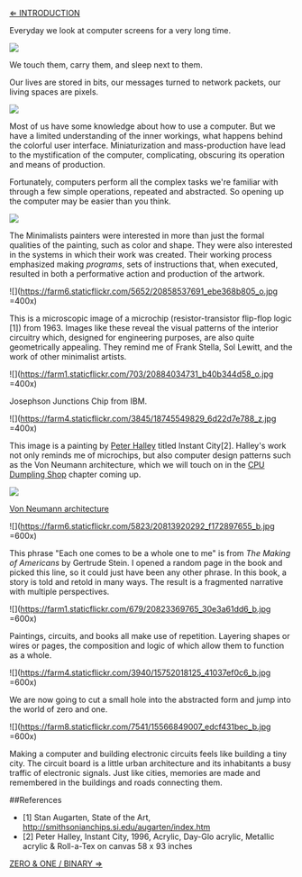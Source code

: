 [⇐ INTRODUCTION](https://github.com/tchoi8/handmadecomputer/blob/master/Entry/readme.md)

Everyday we look at computer screens for a very long time.  

![](https://dl.dropboxusercontent.com/u/53638/tablet.jpg)



We touch them, carry them, and sleep next to them.



Our lives are stored in bits, our messages turned to network packets, our living spaces are pixels.

![](https://dl.dropboxusercontent.com/u/53638/laptop.jpg)

Most of us have some knowledge about how to use a computer. But we have a limited understanding of the inner workings, what happens behind the colorful user interface. Miniaturization and mass-production have lead to the mystification of the computer, complicating, obscuring its operation and means of production.

Fortunately, computers perform all the complex tasks we're familiar with through a few simple operations, repeated and abstracted. So opening up the computer may be easier than you think.
 
![](https://dl.dropboxusercontent.com/u/53638/minimial.jpg)




The Minimalists painters were interested in more than just the formal qualities of the painting, such as color and shape. They were also interested in the systems in which their work was created. Their working process emphasized making *programs*, sets of instructions that, when executed, resulted in both a performative action and production of the artwork.




 
 ![](https://farm6.staticflickr.com/5652/20858537691_ebe368b805_o.jpg =400x)

This is a microscopic image of a microchip (resistor-transistor flip-flop logic [1]) from 1963. Images like these reveal the visual patterns of the interior circuitry which, designed for engineering purposes, are also quite geometrically appealing. They remind me of Frank Stella, Sol Lewitt, and the work of other minimalist artists. 


![](https://farm1.staticflickr.com/703/20884034731_b40b344d58_o.jpg =400x)

Josephson Junctions Chip from IBM.





![](https://farm4.staticflickr.com/3845/18745549829_6d22d7e788_z.jpg =400x)

 
This image is a painting by [Peter Halley](http://www.peterhalley.com/) titled Instant City[2]. Halley's work not only reminds me of microchips, but also computer design patterns such as the Von Neumann architecture, which we will touch on in the [CPU Dumpling Shop](https://github.com/tchoi8/handmadecomputer/tree/master/Dumpling) chapter coming up.

  
  ![](http://history-computer.com/ModernComputer/thinkers/images/vonNeumannArch.jpg )
  
[Von Neumann architecture](http://history-computer.com/ModernComputer/thinkers/Neumann.html) 







 ![](https://farm6.staticflickr.com/5823/20813920292_f172897655_b.jpg =600x)

 
This phrase "Each one comes to be a whole one to me" is from *The Making of Americans* by Gertrude Stein. I opened a random page in the book and picked this line, so it could just have been any other phrase. In this book, a story is told and retold in many ways. The result is a fragmented narrative with multiple perspectives. 

![](https://farm1.staticflickr.com/679/20823369765_30e3a61dd6_b.jpg =600x)



Paintings, circuits, and books all make use of repetition. Layering shapes or wires or pages, the composition and logic of which allow them to function as a whole.

![](https://farm4.staticflickr.com/3940/15752018125_41037ef0c6_b.jpg =600x)
 
We are now going to cut a small hole into the abstracted form and jump into the world of zero and one.

![](https://farm8.staticflickr.com/7541/15566849007_edcf431bec_b.jpg =600x)
  

Making a computer and building electronic circuits feels like building a tiny city. The circuit board is a little urban architecture and its inhabitants a busy traffic of electronic signals. Just like cities, memories are made and remembered in the buildings and roads connecting them.
 
 
 


##References 
- [1] Stan Augarten, State of the Art, http://smithsonianchips.si.edu/augarten/index.htm 
- [2] Peter Halley, Instant City, 1996, Acrylic, Day-Glo acrylic, Metallic acrylic &
Roll-a-Tex on canvas 58 x 93 inches  

[ZERO & ONE / BINARY ⇒](https://github.com/tchoi8/handmadecomputer/blob/master/Binary/readme.md)
